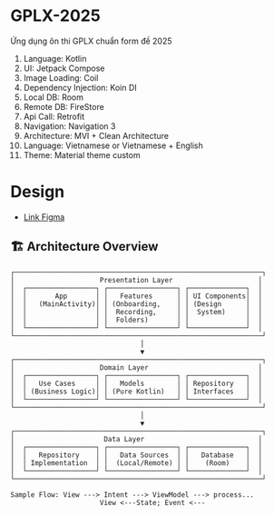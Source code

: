 # GPLX-2025
Ứng dụng ôn thi GPLX chuẩn form đề 2025

1. Language: Kotlin
2. UI: Jetpack Compose
3. Image Loading: Coil
4. Dependency Injection: Koin DI
5. Local DB: Room
6. Remote DB: FireStore
7. Api Call: Retrofit
8. Navigation: Navigation 3
9. Architecture: MVI + Clean Architecture
10. Language: Vietnamese or Vietnamese + English
11. Theme: Material theme custom

# Design
- [Link Figma](https://www.figma.com/design/SAHbai6hFQs3BlWH63B8Pb/Onboarding--Login---Register---App-Ui--Community---Copy-?node-id=0-1&p=f&t=vI5TVs2SpMVxtxE5-0)

## 🏗️ Architecture Overview

```
┌─────────────────────────────────────────────────────────────┐
│                     Presentation Layer                     │
│  ┌─────────────────┐ ┌─────────────────┐ ┌──────────────┐  │
│  │       App       │ │   Features      │ │ UI Components│  │
│  │   (MainActivity)│ │ (Onboarding,    │ │ (Design      │  │
│  │                 │ │  Recording,     │ │  System)     │  │
│  │                 │ │  Folders)       │ │              │  │
│  └─────────────────┘ └─────────────────┘ └──────────────┘  │
└─────────────────────────────────────────────────────────────┘
                                │
                                ▼
┌─────────────────────────────────────────────────────────────┐
│                     Domain Layer                           │
│  ┌─────────────────┐ ┌─────────────────┐ ┌──────────────┐  │
│  │   Use Cases     │ │   Models        │ │ Repository   │  │
│  │ (Business Logic)│ │ (Pure Kotlin)   │ │ Interfaces   │  │
│  └─────────────────┘ └─────────────────┘ └──────────────┘  │
└─────────────────────────────────────────────────────────────┘
                                │
                                ▼
┌─────────────────────────────────────────────────────────────┐
│                      Data Layer                            │
│  ┌─────────────────┐ ┌─────────────────┐ ┌──────────────┐  │
│  │   Repository    │ │   Data Sources  │ │   Database   │  │
│  │ Implementation  │ │  (Local/Remote) │ │    (Room)    │  │
│  └─────────────────┘ └─────────────────┘ └──────────────┘  │
└─────────────────────────────────────────────────────────────┘
```

```
Sample Flow: View ---> Intent ---> ViewModel ---> process...
                      View <---State; Event <--- 
```


